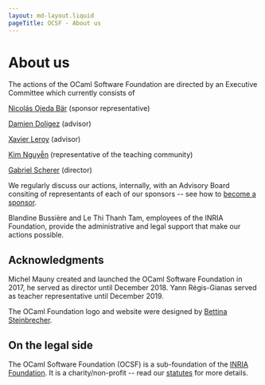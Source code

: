 ```yaml
---
layout: md-layout.liquid
pageTitle: OCSF - About us
---
```


# About us

The actions of the OCaml Software Foundation are directed by an
Executive Committee which currently consists of

<div class="my-16">

  <a class="text-34" href="(https://nojb.github.io/">Nicolás Ojeda Bär</a>
    <span class="font-serif">(sponsor representative)</span> <br/>

  <a class="text-34" href="http://pauillac.inria.fr/~doligez/">Damien Doligez</a>
    <span class="font-serif">(advisor)</span> <br/>

  <a class="text-34" href="https://xavierleroy.org/">Xavier Leroy</a>
    <span class="font-serif">(advisor)</span> <br/>

  <a class="text-34" href="https://www.lri.fr/~kn/">Kim Nguyễn</a>
    <span class="font-serif">(representative of the teaching community)</span> <br/>

  <a class="text-34" href="http://gasche.info/">Gabriel Scherer</a>
    <span class="font-serif">(director)</span> <br/>

</div>

We regularly discuss our actions, internally, with an Advisory Board
consiting of representants of each of our sponsors -- see how to
[become a sponsor](/becoming-a-sponsor).

Blandine Bussière and Le Thi Thanh Tam, employees of the INRIA
Foundation, provide the administrative and legal support that make our
actions possible.


## Acknowledgments

Michel Mauny created and launched the OCaml Software Foundation in
2017, he served as director until December 2018.
Yann Régis-Gianas served as teacher representative until December 2019.

The OCaml Foundation logo and website were designed by [Bettina
Steinbrecher](https://bettystein.com).

## On the legal side

The OCaml Software Foundation (OCSF) is a sub-foundation of
the [INRIA Foundation](https://www.inria.fr/). It is a charity/non-profit -- read our
[statutes](/assets/pdfs/RI-OCaml.pdf) for more details.
